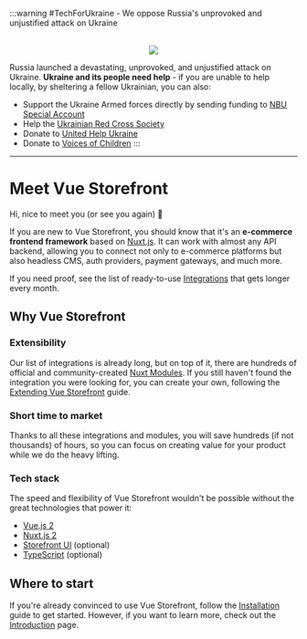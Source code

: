 :::warning #TechForUkraine - We oppose Russia's unprovoked and unjustified attack on Ukraine

<br>
<center>
  <img src="https://user-images.githubusercontent.com/1626923/155853691-d6d0a541-d3b9-40bf-b8f5-2d38303e9e49.png" />
</center>

Russia launched a devastating, unprovoked, and unjustified attack on Ukraine. **Ukraine and its people need help** - if you are unable to help locally, by sheltering a fellow Ukrainian, you can also:

* Support the Ukraine Armed forces directly by sending funding to [NBU Special Account](https://bank.gov.ua/en/news/all/natsionalniy-bank-vidkriv-spetsrahunok-dlya-zboru-koshtiv-na-potrebi-armiyi)
* Help the [Ukrainian Red Cross Society](https://www.icrc.org/en/where-we-work/europe-central-asia/ukraine)
* Donate to [United Help Ukraine](https://unitedhelpukraine.org/)
* Donate to [Voices of Children](https://voices.org.ua/en/)
:::

---------

# Meet Vue Storefront

Hi, nice to meet you (or see you again) 👋

If you are new to Vue Storefront, you should know that it's an **e-commerce frontend framework** based on [Nuxt.js](https://nuxtjs.org/). It can work with almost any API backend, allowing you to connect not only to e-commerce platforms but also headless CMS, auth providers, payment gateways, and much more.

If you need proof, see the list of ready-to-use [Integrations](/integrations/) that gets longer every month.

## Why Vue Storefront

### Extensibility

Our list of integrations is already long, but on top of it, there are hundreds of official and community-created [Nuxt Modules](https://modules.nuxtjs.org/). If you still haven't found the integration you were looking for, you can create your own, following the [Extending Vue Storefront](/integrate/extending-vue-storefront.html) guide.

### Short time to market

Thanks to all these integrations and modules, you will save hundreds (if not thousands) of hours, so you can focus on creating value for your product while we do the heavy lifting.

### Tech stack

The speed and flexibility of Vue Storefront wouldn't be possible without the great technologies that power it:

* [Vue.js 2](https://v2.vuejs.org/v2/guide)
* [Nuxt.js 2](https://nuxtjs.org/docs/get-started)
* [Storefront UI](https://www.storefrontui.io/) (optional)
* [TypeScript](https://www.typescriptlang.org/docs/home) (optional)

## Where to start

If you're already convinced to use Vue Storefront, follow the [Installation](./general/installation.html) guide to get started. However, if you want to learn more, check out the [Introduction](./getting-started/introduction.html) page.
